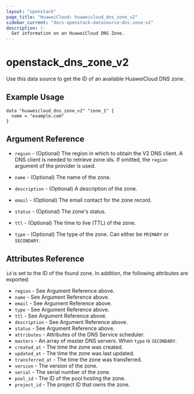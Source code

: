 ```yaml
---
layout: "openstack"
page_title: "HuaweiCloud: huaweicloud_dns_zone_v2"
sidebar_current: "docs-openstack-datasource-dns-zone-v2"
description: |-
  Get information on an HuaweiCloud DNS Zone.
---
```


# openstack\_dns\_zone\_v2

Use this data source to get the ID of an available HuaweiCloud DNS zone.

## Example Usage

```hcl
data "huaweicloud_dns_zone_v2" "zone_1" {
  name = "example.com"
}
```

## Argument Reference

* `region` - (Optional) The region in which to obtain the V2 DNS client.
  A DNS client is needed to retrieve zone ids. If omitted, the
  `region` argument of the provider is used.

* `name` - (Optional) The name of the zone.

* `description` - (Optional) A description of the zone.

* `email` - (Optional) The email contact for the zone record.

* `status` - (Optional) The zone's status.

* `ttl` - (Optional) The time to live (TTL) of the zone.

* `type` - (Optional) The type of the zone. Can either be `PRIMARY` or `SECONDARY`.

## Attributes Reference

`id` is set to the ID of the found zone. In addition, the following attributes
are exported:

* `region` - See Argument Reference above.
* `name` - See Argument Reference above.
* `email` - See Argument Reference above.
* `type` - See Argument Reference above.
* `ttl` - See Argument Reference above.
* `description` - See Argument Reference above.
* `status` - See Argument Reference above.
* `attributes` - Attributes of the DNS Service scheduler.
* `masters` - An array of master DNS servers. When `type` is  `SECONDARY`.
* `created_at` - The time the zone was created.
* `updated_at` - The time the zone was last updated.
* `transferred_at` - The time the zone was transferred.
* `version` - The version of the zone.
* `serial` - The serial number of the zone.
* `pool_id` - The ID of the pool hosting the zone.
* `project_id` - The project ID that owns the zone.
